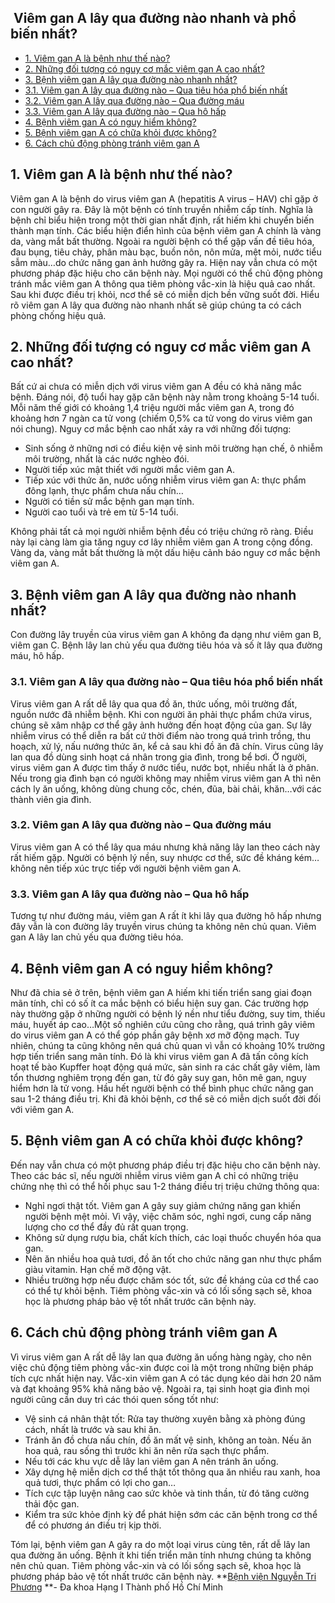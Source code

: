 ## ️ Viêm gan A lây qua đường nào nhanh và phổ biến nhất?

  * [1. Viêm gan A là bệnh như thế nào?](https://bvnguyentriphuong.com.vn/benh-truyen-nhiem/viem-gan-a-lay-qua-duong-nao-nhanh-va-pho-bien-nhat#1-vim-gan-a-l-bnh-nh-th-no)
  * [2. Những đối tượng có nguy cơ mắc viêm gan A cao nhất?](https://bvnguyentriphuong.com.vn/benh-truyen-nhiem/viem-gan-a-lay-qua-duong-nao-nhanh-va-pho-bien-nhat#2-nhng-i-tng-c-nguy-c-mc-vim-gan-a-cao-nht)
  * [3. Bệnh viêm gan A lây qua đường nào nhanh nhất?](https://bvnguyentriphuong.com.vn/benh-truyen-nhiem/viem-gan-a-lay-qua-duong-nao-nhanh-va-pho-bien-nhat#3-bnh-vim-gan-a-ly-qua-ng-no-nhanh-nht)
  * [3.1. Viêm gan A lây qua đường nào – Qua tiêu hóa phổ biến nhất](https://bvnguyentriphuong.com.vn/benh-truyen-nhiem/viem-gan-a-lay-qua-duong-nao-nhanh-va-pho-bien-nhat#31-vim-gan-a-ly-qua-ng-no-qua-tiu-ha-ph-bin-nht)
  * [3.2. Viêm gan A lây qua đường nào – Qua đường máu](https://bvnguyentriphuong.com.vn/benh-truyen-nhiem/viem-gan-a-lay-qua-duong-nao-nhanh-va-pho-bien-nhat#32-vim-gan-a-ly-qua-ng-no-qua-ng-mu)
  * [3.3. Viêm gan A lây qua đường nào – Qua hô hấp](https://bvnguyentriphuong.com.vn/benh-truyen-nhiem/viem-gan-a-lay-qua-duong-nao-nhanh-va-pho-bien-nhat#33-vim-gan-a-ly-qua-ng-no-qua-h-hp)
  * [4. Bệnh viêm gan A có nguy hiểm không?](https://bvnguyentriphuong.com.vn/benh-truyen-nhiem/viem-gan-a-lay-qua-duong-nao-nhanh-va-pho-bien-nhat#4-bnh-vim-gan-a-c-nguy-him-khng)
  * [5. Bệnh viêm gan A có chữa khỏi được không?](https://bvnguyentriphuong.com.vn/benh-truyen-nhiem/viem-gan-a-lay-qua-duong-nao-nhanh-va-pho-bien-nhat#5-bnh-vim-gan-a-c-cha-khi-c-khng)
  * [6. Cách chủ động phòng tránh viêm gan A](https://bvnguyentriphuong.com.vn/benh-truyen-nhiem/viem-gan-a-lay-qua-duong-nao-nhanh-va-pho-bien-nhat#6-cch-ch-ng-phng-trnh-vim-gan-a)


## **1. Viêm gan A là bệnh như thế nào?**
Viêm gan A là bệnh do virus viêm gan A (hepatitis A virus – HAV) chỉ gặp ở con người gây ra. Đây là một bệnh có tính truyền nhiễm cấp tính. Nghĩa là bệnh chỉ biểu hiện trong một thời gian nhất định, rất hiếm khi chuyển biến thành mạn tính.
Các biểu hiện điển hình của bệnh viêm gan A chính là vàng da, vàng mắt bất thường. Ngoài ra người bệnh có thể gặp vấn đề tiêu hóa, đau bụng, tiêu chảy, phân màu bạc, buồn nôn, nôn mửa, mệt mỏi, nước tiểu sẫm màu…do chức năng gan ảnh hưởng gây ra.
Hiện nay vẫn chưa có một phương pháp đặc hiệu cho căn bệnh này. Mọi người có thể chủ động phòng tránh mắc viêm gan A thông qua tiêm phòng vắc-xin là hiệu quả cao nhất. Sau khi được điều trị khỏi, ncơ thể sẽ có miễn dịch bền vững suốt đời.
Hiểu rõ viêm gan A lây qua đường nào nhanh nhất sẽ giúp chúng ta có cách phòng chống hiệu quả.
## **2. Những đối tượng có nguy cơ mắc viêm gan A cao nhất?**
Bất cứ ai chưa có miễn dịch với virus viêm gan A đều có khả năng mắc bệnh. Đáng nói, độ tuổi hay gặp căn bệnh này nằm trong khoảng 5-14 tuổi. Mỗi năm thế giới có khoảng 1,4 triệu người mắc viêm gan A, trong đó khoảng hơn 7 ngàn ca tử vong (chiếm 0,5% ca tử vong do virus viêm gan nói chung).
Nguy cơ mắc bệnh cao nhất xảy ra với những đối tượng:
  * Sinh sống ở những nơi có điều kiện vệ sinh môi trường hạn chế, ô nhiễm môi trường, nhất là các nước nghèo đói.
  * Người tiếp xúc mật thiết với người mắc viêm gan A.
  * Tiếp xúc với thức ăn, nước uống nhiễm virus viêm gan A: thực phẩm đông lạnh, thực phẩm chưa nấu chín…
  * Người có tiền sử mắc bệnh gan mạn tính.
  * Người cao tuổi và trẻ em từ 5-14 tuổi.


Không phải tất cả mọi người nhiễm bệnh đều có triệu chứng rõ ràng. Điều này lại càng làm gia tăng nguy cơ lây nhiễm viêm gan A trong cộng đồng.
Vàng da, vàng mắt bất thường là một dấu hiệu cảnh báo nguy cơ mắc bệnh viêm gan A.
## **3. Bệnh viêm gan A lây qua đường nào nhanh nhất?**
Con đường lây truyền của virus viêm gan A không đa dạng như viêm gan B, viêm gan C. Bệnh lây lan chủ yếu qua đường tiêu hóa và số ít lây qua đường máu, hô hấp.
### **3.1. Viêm gan A lây qua đường nào – Qua tiêu hóa phổ biến nhất**
Virus viêm gan A rất dễ lây qua qua đồ ăn, thức uống, môi trường đất, nguồn nước đã nhiễm bệnh. Khi con người ăn phải thực phẩm chứa virus, chúng sẽ xâm nhập cơ thể gây ảnh hưởng đến hoạt động của gan.
Sự lây nhiễm virus có thể diễn ra bất cứ thời điểm nào trong quá trình trồng, thu hoạch, xử lý, nấu nướng thức ăn, kể cả sau khi đồ ăn đã chín.
Virus cũng lây lan qua đồ dùng sinh hoạt cá nhân trong gia đình, trong bể bơi. Ở người, virus viêm gan A được tìm thấy ở nước tiểu, nước bọt, nhiều nhất là ở phân.
Nếu trong gia đình bạn có người không may nhiễm virus viêm gan A thì nên cách ly ăn uống, không dùng chung cốc, chén, đũa, bài chải, khăn…với các thành viên gia đình.
### **3.2. Viêm gan A lây qua đường nào – Qua đường máu**
Virus viêm gan A có thể lây qua máu nhưng khả năng lây lan theo cách này rất hiếm gặp. Người có bệnh lý nền, suy nhược cơ thể, sức đề kháng kém…không nên tiếp xúc trực tiếp với người bệnh viêm gan A.
### **3.3. Viêm gan A lây qua đường nào – Qua hô hấp**
Tương tự như đường máu, viêm gan A rất ít khi lây qua đường hô hấp nhưng đây vẫn là con đường lây truyền virus chúng ta không nên chủ quan.
Viêm gan A lây lan chủ yếu qua đường tiêu hóa.
## **4. Bệnh viêm gan A có nguy hiểm không?**
Như đã chia sẻ ở trên, bệnh viêm gan A hiếm khi tiến triển sang giai đoạn mãn tính, chỉ có số ít ca mắc bệnh có biểu hiện suy gan. Các trường hợp này thường gặp ở những người có bệnh lý nền như tiểu đường, suy tim, thiếu máu, huyết áp cao…Một số nghiên cứu cũng cho rằng, quá trình gây viêm do virus viêm gan A có thể góp phần gây bệnh xơ mỡ động mạch.
Tuy nhiên, chúng ta cũng không nên quá chủ quan vì vẫn có khoảng 10% trường hợp tiến triển sang mãn tính. Đó là khi virus viêm gan A đã tấn công kích hoạt tế bào Kupffer hoạt động quá mức, sản sinh ra các chất gây viêm, làm tổn thương nghiêm trọng đến gan, từ đó gây suy gan, hôn mê gan, nguy hiểm hơn là tử vong.
Hầu hết người bệnh có thể bình phục chức năng gan sau 1-2 tháng điều trị. Khi đã khỏi bệnh, cơ thể sẽ có miễn dịch suốt đời đối với viêm gan A.
## **5. Bệnh viêm gan A có chữa khỏi được không?**
Đến nay vẫn chưa có một phương pháp điều trị đặc hiệu cho căn bệnh này. Theo các bác sĩ, nếu người nhiễm virus viêm gan A chỉ có những triệu chứng nhẹ thì có thể hồi phục sau 1-2 tháng điều trị triệu chứng thông qua:
  * Nghỉ ngơi thật tốt. Viêm gan A gây suy giảm chứng năng gan khiến người bệnh mệt mỏi. Vì vậy, việc chăm sóc, nghỉ ngơi, cung cấp năng lượng cho cơ thể đầy đủ rất quan trọng.
  * Không sử dụng rượu bia, chất kích thích, các loại thuốc chuyển hóa qua gan.
  * Nên ăn nhiều hoa quả tươi, đồ ăn tốt cho chức năng gan như thực phẩm giàu vitamin. Hạn chế mỡ động vật.
  * Nhiều trường hợp nếu được chăm sóc tốt, sức đề kháng của cơ thể cao có thể tự khỏi bệnh.
Tiêm phòng vắc-xin và có lối sống sạch sẽ, khoa học là phương pháp bảo vệ tốt nhất trước căn bệnh này.


## **6. Cách chủ động phòng tránh viêm gan A**
Vì virus viêm gan A rất dễ lây lan qua đường ăn uống hàng ngày, cho nên việc chủ động tiêm phòng vắc-xin được coi là một trong những biện pháp tích cực nhất hiện nay. Vắc-xin viêm gan A có tác dụng kéo dài hơn 20 năm và đạt khoảng 95% khả năng bảo vệ.
Ngoài ra, tại sinh hoạt gia đình mọi người cũng cần duy trì các thói quen sống tốt như:
  * Vệ sinh cá nhân thật tốt: Rửa tay thường xuyên bằng xà phòng đúng cách, nhất là trước và sau khi ăn.
  * Tránh ăn đồ chưa nấu chín, đồ ăn mất vệ sinh, không an toàn. Nếu ăn hoa quả, rau sống thì trước khi ăn nên rửa sạch thực phẩm.
  * Nếu tới các khu vực dễ lây lan viêm gan A nên tránh ăn uống.
  * Xây dựng hệ miễn dịch cơ thể thật tốt thông qua ăn nhiều rau xanh, hoa quả tươi, thực phẩm có lợi cho gan…
  * Tích cực tập luyện nâng cao sức khỏe và tinh thần, từ đó tăng cường thải độc gan.
  * Kiểm tra sức khỏe định kỳ để phát hiện sớm các căn bệnh trong cơ thể để có phương án điều trị kịp thời.


Tóm lại, bệnh viêm gan A gây ra do một loại virus cùng tên, rất dễ lây lan qua đường ăn uống. Bệnh ít khi tiến triển mãn tính nhưng chúng ta không nên chủ quan. Tiêm phòng vắc-xin và có lối sống sạch sẽ, khoa học là phương pháp bảo vệ tốt nhất trước căn bệnh này.
**[Bệnh viện Nguyễn Tri Phương](https://bvnguyentriphuong.com.vn/) **- Đa khoa Hạng I Thành phố Hồ Chí Minh
